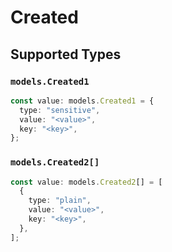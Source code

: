 # Created


## Supported Types

### `models.Created1`

```typescript
const value: models.Created1 = {
  type: "sensitive",
  value: "<value>",
  key: "<key>",
};
```

### `models.Created2[]`

```typescript
const value: models.Created2[] = [
  {
    type: "plain",
    value: "<value>",
    key: "<key>",
  },
];
```

